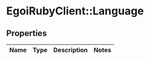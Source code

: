 # EgoiRubyClient::Language

## Properties
Name | Type | Description | Notes
------------ | ------------- | ------------- | -------------


